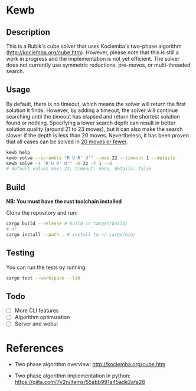 # Kewb

## Description

This is a Rubik's cube solver that uses Kociemba's two-phase algorithm (http://kociemba.org/cube.htm). However, please note that this is still a work in progress and the implementation is not yet efficient. The solver does not currently use symmetric reductions, pre-moves, or multi-threaded search.

## Usage

By default, there is no timeout, which means the solver will return the first solution it finds. However, by adding a timeout, the solver will continue searching until the timeout has elapsed and return the shortest solution found or nothing. Specifying a lower search depth can result in better solution quality (around 21 to 23 moves), but it can also make the search slower if the depth is less than 20 moves. Nevertheless, it has been proven that all cases can be solved in [20 moves or fewer](https://www.cube20.org/).

```bash
kewb help
kewb solve --scramble "R U R' U'" --max 22 --timeout 1 --details
kewb solve -s "R U R' U'" -m 22 -t 1 --d
# default values max: 23, timeout: none, details: false
```

## Build

**NB: You must have the rust toolchain installed**

Clone the repository and run:

```bash
cargo build --release # build in target/build/
# or
cargo install --path . # install to ~/.cargo/bin/
```

## Testing

You can run the tests by running:

```bash
cargo test --workspace --lib
```

## Todo

-   [ ] More CLI features
-   [ ] Algorithm optimization
-   [ ] Server and webui

# References

-   Two phase algorithm overview: http://kociemba.org/cube.htm

-   Two phase algorithm implementation in python: https://qiita.com/7y2n/items/55abb991a45ade2afa28
